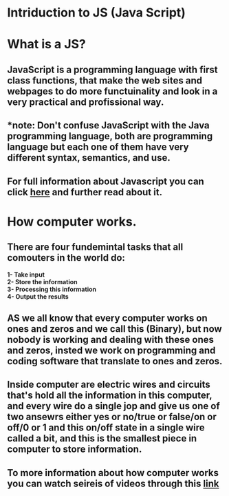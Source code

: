 # Intriduction to JS (Java Script)

# What is a JS?

## JavaScript is a programming language with first class functions, that make the web sites and webpages to do more functuinality and look in a very practical and profissional way.

## **\*note:** Don't confuse JavaScript with the Java programming language, both are programming language but each one of them have  very different syntax, semantics, and use.

## For full information about Javascript you can click [here][1] and further read about it.

# How computer works.

## There are four fundemintal tasks that all comouters in the world do:

**1- Take input** <br>
**2- Store the information** <br>
**3- Processing this information** <br>
**4- Output the results** <br>

## AS we all know that every computer works on ones and zeros and we call this (Binary), but now nobody is working and dealing with these ones and zeros, insted we work on programming and coding software that translate to ones and zeros.

## Inside computer are electric wires and circuits that's hold all the information in this computer, and every wire do a single jop and give us one of two ansewrs either yes or no/true or false/on or off/0 or 1 and this on/off state in a single wire called a **bit**, and this is the smallest piece in computer to store information.

## To more information about how computer works you can watch seireis of videos through this [link][2]


[1]: <https://developer.mozilla.org/en-US/docs/Web/JavaScript>
[2]: <https://www.youtube.com/playlist?list=PLzdnOPI1iJNcsRwJhvksEo1tJqjIqWbN->